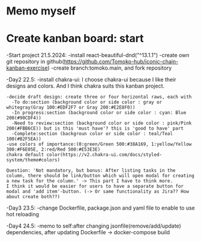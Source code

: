 # Memo myself

# Create kanban board: start

-Start project 21.5.2024:
    -install react-beautiful-dnd("^13.1.1")
    -create own git repository in github(https://github.com/Tomoko-hub/iconic-chain-kanban-exercise)
    -create branch:tomoko.main, and fork repository

-Day2 22.5: 
    -install chakra-ui: I choose chakra-ui because I like their designs and colors. And I think chakra suits this kanban project.

    -decide draft design: create three or four horizontal raws, each with
      -To do:section (background color or side color : gray or whitegray(Gray 100:#EDF2F7 or Gray 200:#E2E8F0))
      -In progress:section (background color or side color : cyan: Blue 200(#90CDF4))
      -Need to review:section (background color or side color : pink/Pink 200(#FBB6CE)) but is this 'must have'? this is 'good to have' part
      -Complete:section (backgroun color or side color : teal/Teal 100(#B2F5EA))
    -use colors of importance:(0:green/Green 500:#38A169, 1:yellow/Yellow 300:#F6E05E, 2:red/Red 500:#E53E3E)
    chakra default color(https://v2.chakra-ui.com/docs/styled-system/theme#colors)

    Question: 'Not mandatory, but bonus: After listing tasks in the column, there should be link/button which will open modal for creating a new task for the column.' -> This part I have to think more. 
    I think it would be easier for users to have a separate button for modal and 'add item'-button. (-> Or same functionality as Jira?? How about create both??)

-Day3 23.5:
  -change Dockerfile, package.json and yaml file to enable to use hot reloading

-Day4 24.5:
  -memo to self:after changing jsonfile(remove/add/update) dependencies, after updating Dockerfile -> docker-compose build